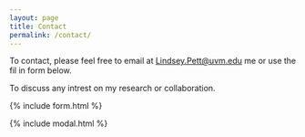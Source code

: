 ```yaml
---
layout: page
title: Contact
permalink: /contact/
---
```


To contact, please feel free to  email at [Lindsey.Pett@uvm.edu](Lindsey.Pett@uvm.edu) me or use the fil in form below.


To discuss any intrest on my research or collaboration.

{% include form.html %}

{% include modal.html %}
